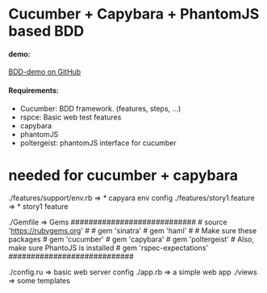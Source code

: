 Cucumber + Capybara + PhantomJS based BDD
===

#### demo:
[BDD-demo on GitHub](https://github.com/fortable1999/BDD-demo)

#### Requirements:
* Cucumber: BDD framework. (features, steps, ...)
* rspce:    Basic web test features 
* capybara
* phantomJS
* poltergeist: phantomJS interface for cucumber

# needed for cucumber + capybara
./features/support/env.rb       => * capyara env config
./features/story1.feature       => * story1 feature

./Gemfile                       => Gems
    ############################
    # source 'https://rubygems.org'
    #
    # gem 'sinatra'
    # gem 'haml'
    # # Make sure these packages
    # gem 'cucumber'
    # gem 'capybara'
    # gem 'poltergeist'       # Also, make sure PhantoJS is installed
    # gem 'rspec-expectations'
    ############################

./config.ru                     => basic web server config
./app.rb                        => a simple web app
./views                         => some templates
